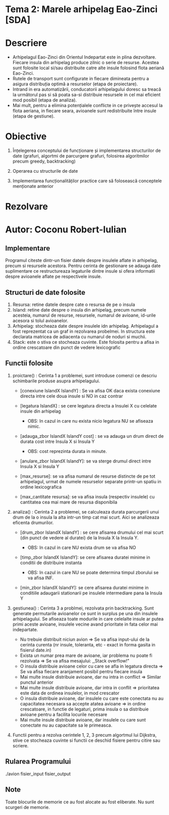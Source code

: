 # Tema 2: Marele arhipelag Eao-Zinci [SDA]

# Descriere

- Arhipelagul Eao-Zinci din Orientul Indepartat este in plina dezvoltare. Fiecare insula din arhipelag
  produce zilnic o serie de resurse. Acestea sunt folosite local si/sau distribuite catre alte insule
  folosind flota aeriană Eao-Zinci.
- Rutele de transport sunt configurate in fiecare dimineata pentru a asigura distribuția optimă a
  resurselor (etapa de proiectare).
- Intrand in era automatizării, conducatorii arhipelagului doresc sa treacă la următorul pas si să poata
  sa-si distribuie resursele in cel mai eficient mod posibil (etapa de analiza).
- Mai mult, pentru a elimina potențialele conflicte in ce privește accesul la flota aeriana, in fiecare
  seara, avioanele sunt redistribuite între insule (etapa de gestiune).

# Obiective

1.  Înțelegerea conceptului de funcționare și implementarea structurilor de date (grafuri, algortmi de parcurgere grafuri, folosirea algoritmilor precum greedy, backtracking)

2.  Operarea cu structurile de date

3.  Implementarea funcționalităților practice care să folosească conceptele menționate anterior



# Rezolvare

# Autor: Coconu Robert-Iulian 

## Implementare

Programul citeste dintr-un fisier datele despre insulele aflate in arhipelag, precum si resursele acestora. Pentru cerinta de gestionare se adauga date suplimentare ce restructureaza legaturile dintre insule si ofera informatii despre avioanele aflate pe respectivele insule.

## Structuri de date folosite

1. Resursa: retine datele despre cate o resursa de pe o insula
2. Island: retine date despre o insula din arhipelag, precum numele acesteia, numarul de resurse, resursele, numarul de avioane, id-urile acesora si tolul avioanelor.
3. Arhipelag: stocheaza date despre insulele idn arhipelag. Arhipelagul a fost reprezentat ca un graf in rezolvarea probelmei. In structura este declarata matricea de adiacenta cu numarul de noduri si muchii.
4. Stack: este o stiva ce stocheaza cuvinte. Este folosita pentru a afisa in ordine crescatoare din punct de vedere lexicografic

## Functii folosite


1. proictare() : Cerinta 1 a problemei, sunt introduse comenzi ce descriu schimbarile produse asupra arhipelagului. 

    - [conexiune IslandX IslandY] : Se va afisa OK daca exista conexiune directa intre cele doua insule si NO in caz contrar

    - [legatura IslandX] : se cere legatura directa a Insulei X cu celelate insule din arhipelag
        - OBS: In cazul in care nu exista nicio legatura NU se afiseaza nimic.

    - [adauga_zbor IslandX IslandY cost] : se va adauga un drum direct de durata cost intre Insula X si Insula Y
        - OBS: cost reprezinta durata in minute.

    - [anulare_zbor IslandX IslandY]: se va sterge drumul direct intre Insula X si Insula Y

    - [max_resurse]: se va afisa numarul de resurse distincte de pe tot arhipelagul, urmat de numele resurselor separate printr-un spatiu in ordine lexicografica

    - [max_cantitate resursa]: se va afisa insula (respectiv insulele) cu cantitatea cea mai mare de resursa disponibila

2. analiza() : Cerinta 2 a problemei, se calculeaza durata parcurgerii unui drum de la o insula la alta intr-un timp cat mai scurt. Aici se analizeaza eficenta drumurilor.
    - [drum_zbor IslandX IslandY] : se cere afisarea drumului cel mai scurt (din punct de vedere al duratei) de la Insula X la Insula Y.    
        - OBS: In cazul in care NU exista drum se va afisa NO

    - [timp_zbor IslandX IslandY]: se cere afisarea duratei minime in conditii de
    distribuire instanta
        - OBS: In cazul in care NU se poate determina timpul zborului se va afisa INF.

    - [min_zbor IslandX IslandY]: se cere afisarea duratei minime in conditiile
    adaugarii stationarii pe insulele intermediare pana la Insula Y


3. gestiunea() : Cerinta 3 a problmei, rezolvata prin backtracking. Sunt generate permutarile avioanelor ce sunt in surplus pe una din insulele arhipelagului. Se afiseaza toate modurile in care celelalte insule ar putea primi aceste avioane, insulele vecine avand prioritate in fata celor mai indepartate.
    - Nu trebuie distribuit niciun avion => Se va afisa input-ului de la cerinta curenta (nr insule,
    toleranta, etc - exact in forma gasita in fisierul date.in)
    - Exista un numar prea mare de avioane, iar problema nu poate fi rezolvata => Se va afisa
    mesajului: ,,Stack overflow!"
    - O insula distribuie avioane celor cu care se afla in legatura directa => Se va afisa fiecare
    aranjament posibil pentru fiecare insula
    - Mai multe insule distribuie avioane, dar nu intra in conflict => Similar punctul anterior
    - Mai multe insule distribuie avioane, dar intra in conflit => prioritatea este data de ordinea
    insulelor, in mod crescator
    - O insula distribuie avioane, dar insulele cu care este conectata nu au capacitatea necesara sa
    accepte atatea avioane => in ordine crescatoare, in functie de legaturi, prima insula o sa distribuie
    avioane pentru a facilita locurile necesare
    - Mai multe insule distribuie avioane, dar insulele cu care sunt conectate nu au capacitate sa le
    primeasca.

4. Functii pentru a rezolva cerintele 1, 2, 3 precum algortmul lui Dijkstra, stive ce stocheaza cuvinte si functii ce deschid fisiere pentru citire sau scriere.

## Rularea Programului

./avion fisier_input fisier_output


## Note

Toate blocurile de memorie ce au fost alocate au fost eliberate. Nu sunt scurgeri de memorie.